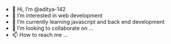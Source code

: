 - 👋 Hi, I’m @aditya-142
- 👀 I’m interested in web development
- 🌱 I’m currently learning javascript and back end development
- 💞️ I’m looking to collaborate on ...
- 📫 How to reach me ...

<!---
aditya-142/aditya-142 is a ✨ special ✨ repository because its `README.md` (this file) appears on your GitHub profile.
You can click the Preview link to take a look at your changes.
--->

